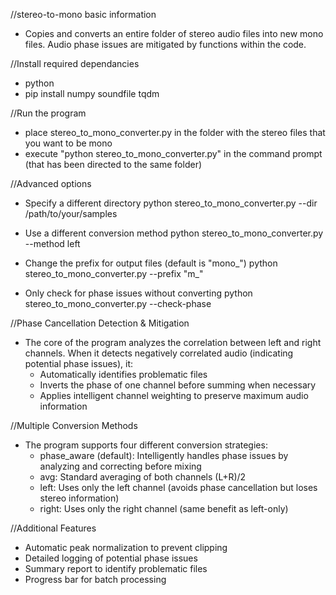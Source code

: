 //stereo-to-mono basic information
- Copies and converts an entire folder of stereo audio files into new mono files. Audio phase issues are mitigated by functions within the code.

//Install required dependancies
- python
- pip install numpy soundfile tqdm

//Run the program
- place stereo_to_mono_converter.py in the folder with the stereo files that you want to be mono
- execute "python stereo_to_mono_converter.py" in the command prompt (that has been directed to the same folder)

//Advanced options
- Specify a different directory
    python stereo_to_mono_converter.py --dir /path/to/your/samples

- Use a different conversion method
    python stereo_to_mono_converter.py --method left

- Change the prefix for output files (default is "mono_")
    python stereo_to_mono_converter.py --prefix "m_"

- Only check for phase issues without converting
    python stereo_to_mono_converter.py --check-phase
  
//Phase Cancellation Detection & Mitigation
- The core of the program analyzes the correlation between left and right channels. When it detects negatively correlated audio (indicating potential phase issues), it:
  - Automatically identifies problematic files
  - Inverts the phase of one channel before summing when necessary
  - Applies intelligent channel weighting to preserve maximum audio information

//Multiple Conversion Methods
- The program supports four different conversion strategies:
  - phase_aware (default): Intelligently handles phase issues by analyzing and correcting before mixing
  - avg: Standard averaging of both channels (L+R)/2
  - left: Uses only the left channel (avoids phase cancellation but loses stereo information)
  - right: Uses only the right channel (same benefit as left-only)

//Additional Features
- Automatic peak normalization to prevent clipping
- Detailed logging of potential phase issues
- Summary report to identify problematic files
- Progress bar for batch processing
